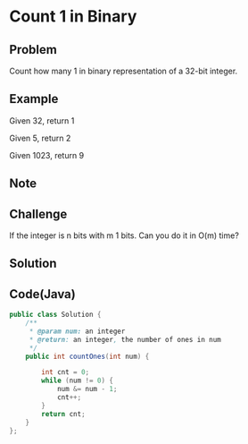 Count 1 in Binary
===


Problem
-------

Count how many 1 in binary representation of a 32-bit integer.

Example
-------

Given 32, return 1

Given 5, return 2

Given 1023, return 9

Note
---------

Challenge
---------

If the integer is n bits with m 1 bits. Can you do it in O(m) time?

Solution
--------



Code(Java)
----------

```java
public class Solution {
    /**
     * @param num: an integer
     * @return: an integer, the number of ones in num
     */
    public int countOnes(int num) {

        int cnt = 0;
        while (num != 0) {
            num &= num - 1;
            cnt++;
        }
        return cnt;
    }
};

```